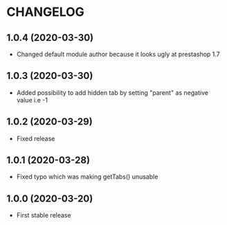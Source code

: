 # CHANGELOG

## 1.0.4 (2020-03-30)

- Changed default module author because it looks ugly at prestashop 1.7

## 1.0.3 (2020-03-30)

- Added possibility to add hidden tab by setting "parent" as negative value i.e -1

## 1.0.2 (2020-03-29)

- Fixed release

## 1.0.1 (2020-03-28)

- Fixed typo which was making getTabs() unusable

## 1.0.0 (2020-03-20)

- First stable release
